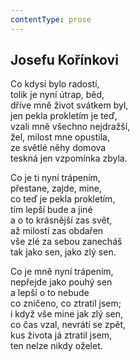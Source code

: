 ```yaml
---
contentType: prose
---
```


## Josefu Kořínkovi

Co kdysi bylo radostí,  
tolik je nyní útrap, běd,  
dříve mně život svátkem byl,  
jen pekla prokletím je teď,  
vzali mně všechno nejdražší,  
žel, milost mne opustila,  
ze světlé něhy domova  
teskná jen vzpomínka zbyla.

Co je ti nyní trápením,  
přestane, zajde, mine,  
co teď je pekla prokletím,  
tím lepší bude a jiné  
a o to krásnější zas svět,  
až milostí zas obdařen  
vše zlé za sebou zanecháš  
tak jako sen, jako zlý sen.

Co je mně nyní trápením,  
nepřejde jako pouhý sen  
a lepší o to nebude  
co zničeno, co ztratil jsem;  
i když vše mine jak zlý sen,  
co čas vzal, nevrátí se zpět,  
kus života já ztratil jsem,  
ten nelze nikdy oželet.

